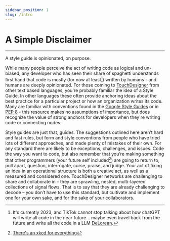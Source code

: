 ```yaml
---
sidebar_position: 1
slug: /intro
---
```


# A Simple Disclaimer
---
A style guide is opinionated, on purpose. 

While many people perceive the act of writing code as logical and un-biased, any developer who has seen their share of spaghetti understands first hand that code is mostly (for now at least[^1]) written by humans - and humans are deeply opinionated. For those coming to [TouchDesigner] from other text based languages, you're probably familiar the idea of a Style Guide. In other languages these often provide anchoring ideas about the best practice for a particular project or how an organization writes its code. Many are familiar with conventions found in the [Google Style Guides] or in [PEP 8] - this resource makes no assumptions of importance, but does recognize the value of strong anchors for developers when they're writing code or connecting nodes.

Style guides are just that, guides. The suggestions outlined here aren’t hard and fast rules, but form and style conventions from people who have tried lots of different approaches, and made plenty of mistakes of their own. For any standard there are likely to be exceptions, challenges, and issues. Code the way you want to code, but also remember that you’re making something that other programmers (your future self included[^2]) are going to return to, pull apart, question, interrogate, curse, praise, and judge. Your act of fixing an idea in an operational structure is both a creative act, as well as a measured and considered one. TouchDesigner networks are challenging to share and collaborate in – they are sprawling, nested, multi-layered collections of signal flows. That is to say that they are already challenging to decode – you don’t have to use this standard, but cultivate and implement one for your own sake, and for the sake of your collaborators.


[^1]: It's currently 2023, and TikTok cannot stop talking about how chatGPT will write all code in the near future... maybe even travel back from the future and  write all the code in a LLM [DeLorean].
[^2]: [There's an xkcd for everything](https://xkcd.com/1421/)

<!-- links -->
[DeLorean]:https://en.wikipedia.org/wiki/DMC_DeLorean
[TouchDesigner]:https://derivative.ca/
[Google Style Guides]:https://google.github.io/styleguide/
[PEP 8]:https://peps.python.org/pep-0008/
